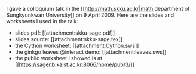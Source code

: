I gave a colloquium talk in the [[http://math.skku.ac.kr|math department of Sungkyunkwan University]] on 9 April 2009. Here are the slides and worksheets I used in the talk:

  * slides pdf: [[attachment:skku-sage.pdf]]
  * slides source: [[attachment:skku-sage.tex]]
  * the Cython worksheet: [[attachment:Cython.sws]]
  * the ginkgo leaves @interact demo: [[attachment:leaves.sws]]
  * the public worksheet I showed is at [[https://sagenb.kaist.ac.kr:8066/home/pub/3/]]
